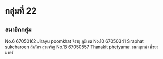 # กลุ่มที่ 22
## สมาชิกกลุ่ม
No.6 67050162 Jirayu poomkhat จิรายุ ภูมิเขต
No.10 67050341 Siraphat sukcharoen สิรภัทร สุขเจริญ
No.18 67050557 Thanakit phetyamat ธนกฤษณ์ เพ็ชยะมาตร์
